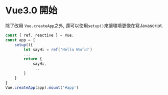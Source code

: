# Vue3.0 開始

除了改用 `Vue.createApp`之外, 還可以使用`setup()`來讓環境更像在寫Javascript.

```js
const { ref, reactive } = Vue;
const app = {
    setup(){
        let sayHi = ref('Hello World')
        ...
        return {
            sayHi,
            ...
        }
    }
}
Vue.createApp(app).mount('#app')
```